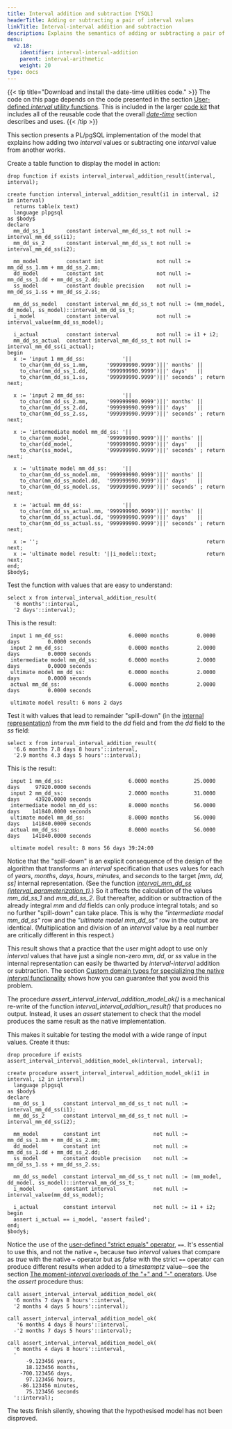 ```yaml
---
title: Interval addition and subtraction [YSQL]
headerTitle: Adding or subtracting a pair of interval values
linkTitle: Interval-interval addition and subtraction
description: Explains the semantics of adding or subtracting a pair of interval values. [YSQL]
menu:
  v2.18:
    identifier: interval-interval-addition
    parent: interval-arithmetic
    weight: 20
type: docs
---
```


{{< tip title="Download and install the date-time utilities code." >}}
The code on this page depends on the code presented in the section [User-defined _interval_ utility functions](../../interval-utilities/). This is included in the larger [code kit](../../../../download-date-time-utilities/) that includes all of the reusable code that the overall _[date-time](../../../../../type_datetime/)_ section describes and uses.
{{< /tip >}}

This section presents a PL/pgSQL implementation of the model that explains how adding two _interval_ values or subtracting one _interval_ value from another works.

Create a table function to display the model in action:

```plpgsql
drop function if exists interval_interval_addition_result(interval, interval);

create function interval_interval_addition_result(i1 in interval, i2 in interval)
  returns table(x text)
  language plpgsql
as $body$
declare
  mm_dd_ss_1       constant interval_mm_dd_ss_t not null := interval_mm_dd_ss(i1);
  mm_dd_ss_2       constant interval_mm_dd_ss_t not null := interval_mm_dd_ss(i2);

  mm_model         constant int                 not null := mm_dd_ss_1.mm + mm_dd_ss_2.mm;
  dd_model         constant int                 not null := mm_dd_ss_1.dd + mm_dd_ss_2.dd;
  ss_model         constant double precision    not null := mm_dd_ss_1.ss + mm_dd_ss_2.ss;

  mm_dd_ss_model   constant interval_mm_dd_ss_t not null := (mm_model, dd_model, ss_model)::interval_mm_dd_ss_t;
  i_model          constant interval            not null := interval_value(mm_dd_ss_model);

  i_actual         constant interval            not null := i1 + i2;
  mm_dd_ss_actual  constant interval_mm_dd_ss_t not null := interval_mm_dd_ss(i_actual);
begin
  x := 'input 1 mm_dd_ss:            '||
    to_char(mm_dd_ss_1.mm,      '999999990.9999')||' months' ||
    to_char(mm_dd_ss_1.dd,      '999999990.9999')||' days'   ||
    to_char(mm_dd_ss_1.ss,      '999999990.9999')||' seconds' ; return next;

  x := 'input 2 mm_dd_ss:            '||
    to_char(mm_dd_ss_2.mm,      '999999990.9999')||' months' ||
    to_char(mm_dd_ss_2.dd,      '999999990.9999')||' days'   ||
    to_char(mm_dd_ss_2.ss,      '999999990.9999')||' seconds' ; return next;

  x := 'intermediate model mm_dd_ss: '||
    to_char(mm_model,           '999999990.9999')||' months' ||
    to_char(dd_model,           '999999990.9999')||' days'   ||
    to_char(ss_model,           '999999990.9999')||' seconds' ; return next;

  x := 'ultimate model mm_dd_ss:     '||
    to_char(mm_dd_ss_model.mm,  '999999990.9999')||' months' ||
    to_char(mm_dd_ss_model.dd,  '999999990.9999')||' days'   ||
    to_char(mm_dd_ss_model.ss,  '999999990.9999')||' seconds' ; return next;

  x := 'actual mm_dd_ss:             '||
    to_char(mm_dd_ss_actual.mm, '999999990.9999')||' months' ||
    to_char(mm_dd_ss_actual.dd, '999999990.9999')||' days'   ||
    to_char(mm_dd_ss_actual.ss, '999999990.9999')||' seconds' ; return next;

  x := '';                                                      return next;
  x := 'ultimate model result: '||i_model::text;                return next;
end;
$body$;
```

Test the function with values that are easy to understand:

```plpgsql
select x from interval_interval_addition_result(
  '6 months'::interval,
  '2 days'::interval);
```

This is the result:

```output
 input 1 mm_dd_ss:                     6.0000 months         0.0000 days         0.0000 seconds
 input 2 mm_dd_ss:                     0.0000 months         2.0000 days         0.0000 seconds
 intermediate model mm_dd_ss:          6.0000 months         2.0000 days         0.0000 seconds
 ultimate model mm_dd_ss:              6.0000 months         2.0000 days         0.0000 seconds
 actual mm_dd_ss:                      6.0000 months         2.0000 days         0.0000 seconds

 ultimate model result: 6 mons 2 days
```

Test it with values that lead to remainder "spill-down" (in the [internal representation](../../interval-representation)) from the _mm_ field to the _dd_ field and from the _dd_ field to the _ss_ field:

```plpgsql
select x from interval_interval_addition_result(
  '6.6 months 7.8 days 8 hours'::interval,
  '2.9 months 4.3 days 5 hours'::interval);
```

This is the result:

```output
 input 1 mm_dd_ss:                     6.0000 months        25.0000 days     97920.0000 seconds
 input 2 mm_dd_ss:                     2.0000 months        31.0000 days     43920.0000 seconds
 intermediate model mm_dd_ss:          8.0000 months        56.0000 days    141840.0000 seconds
 ultimate model mm_dd_ss:              8.0000 months        56.0000 days    141840.0000 seconds
 actual mm_dd_ss:                      8.0000 months        56.0000 days    141840.0000 seconds

 ultimate model result: 8 mons 56 days 39:24:00
```

Notice that the "spill-down" is an explicit consequence of the design of the algorithm that transforms an _interval_ specification that uses values for each of _years_, _months_, _days_, _hours_, _minutes_, and _seconds_ to the target _[mm, dd, ss]_ internal representation. (See the function _[interval_mm_dd_ss (interval_parameterization_t)](../../interval-representation/internal-representation-model/#function-interval-mm-dd-ss-interval-parameterization-t-returns-interval-mm-dd-ss-t)_.) So it affects the calculation of the values _mm_dd_ss_1_ and _mm_dd_ss_2_. But thereafter, addition or subtraction of the already integral _mm_ and _dd_ fields can only produce integral totals; and so no further "spill-down" can take place. This is why the _"intermediate model mm_dd_ss"_ row and the _"ultimate model mm_dd_ss"_ row in the output are identical.  (Multiplication and division of an _interval_ value by a real number are critically different in this respect.)

This result shows that a practice that the user might adopt to use only _interval_ values that have just a single non-zero _mm_, _dd_, or _ss_ value in the internal representation can easily be thwarted by _interval-interval_ addition or subtraction. The section [Custom domain types for specializing the native _interval_ functionality](../../custom-interval-domains/) shows how you can guarantee that you avoid this problem.

The procedure _assert_interval_interval_addition_model_ok()_ is a mechanical re-write of the function _interval_interval_addition_result()_ that produces no output. Instead, it uses an _assert_ statement to check that the model produces the same result as the native implementation.

This makes it suitable for testing the model with a wide range of input values. Create it thus:

```plpgsql
drop procedure if exists assert_interval_interval_addition_model_ok(interval, interval);

create procedure assert_interval_interval_addition_model_ok(i1 in interval, i2 in interval)
  language plpgsql
as $body$
declare
  mm_dd_ss_1      constant interval_mm_dd_ss_t not null := interval_mm_dd_ss(i1);
  mm_dd_ss_2      constant interval_mm_dd_ss_t not null := interval_mm_dd_ss(i2);

  mm_model        constant int                 not null := mm_dd_ss_1.mm + mm_dd_ss_2.mm;
  dd_model        constant int                 not null := mm_dd_ss_1.dd + mm_dd_ss_2.dd;
  ss_model        constant double precision    not null := mm_dd_ss_1.ss + mm_dd_ss_2.ss;

  mm_dd_ss_model  constant interval_mm_dd_ss_t not null := (mm_model, dd_model, ss_model)::interval_mm_dd_ss_t;
  i_model         constant interval            not null := interval_value(mm_dd_ss_model);

  i_actual        constant interval            not null := i1 + i2;
begin
  assert i_actual == i_model, 'assert failed';
end;
$body$;
```

Notice the use of the [user-defined "strict equals" operator](../../interval-utilities/#the-user-defined-strict-equals-interval-interval-operator), `==`. It's essential to use this, and not the native `=`, because two _interval_ values that compare as _true_ with the native `=` operator but as _false_ with the strict `==` operator can produce different results when added to a _timestamptz_ value—see the section [The moment-_interval_ overloads of the "+" and "-" operators](../moment-interval-overloads-of-plus-and-minus/). Use the _assert_ procedure thus:

```plpgsql
call assert_interval_interval_addition_model_ok(
  '6 months 7 days 8 hours'::interval,
  '2 months 4 days 5 hours'::interval);

call assert_interval_interval_addition_model_ok(
   '6 months 4 days 8 hours'::interval,
  -'2 months 7 days 5 hours'::interval);

call assert_interval_interval_addition_model_ok(
  '6 months 4 days 8 hours'::interval,
  '
      -9.123456 years,
      18.123456 months,
    -700.123456 days,
      97.123456 hours,
    -86.123456 minutes,
      75.123456 seconds
  '::interval);
```

The tests finish silently, showing that the hypothesised model has not been disproved.
